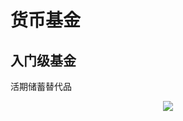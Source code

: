 # 货币基金

## 入门级基金

活期储蓄替代品

<p align="center"><img src=https://linmingdao.github.io/blog/assets/invest/3.jpg></p>
